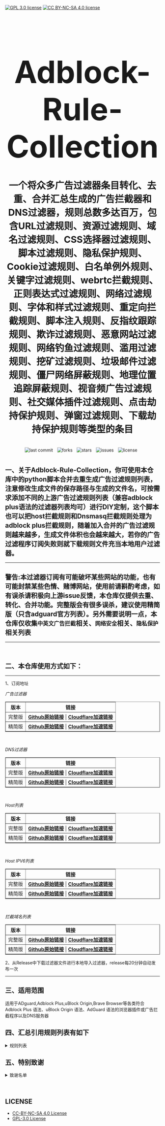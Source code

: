 [![GPL 3.0 license](https://img.shields.io/badge/License-GPL%20v3-blue.svg)](https://github.com/REIJI007/Adblock-Rule-Collection/blob/main/LICENSE-GPL%203.0)
[![CC BY-NC-SA 4.0 license](https://img.shields.io/badge/License-CC%20BY--NC--SA%204.0-lightgrey.svg)](https://github.com/REIJI007/Adblock-Rule-Collection/blob/main/LICENSE-CC-BY-NC-SA%204.0)
<!-- 居中的大标题 -->
<h1 align="center" style="font-size: 100px; margin-bottom: 40px;">Adblock-Rule-Collection</h1>

<!-- 居中的副标题 -->
<h2 align="center" style="font-size: 30px; margin-bottom: 40px;">一个将众多广告过滤器条目转化、去重、合并汇总生成的广告拦截器和DNS过滤器，规则总数多达百万，包含URL过滤规则、资源过滤规则、域名过滤规则、CSS选择器过滤规则、脚本过滤规则、隐私保护规则、Cookie过滤规则、白名单例外规则、关键字过滤规则、webrtc拦截规则、正则表达式过滤规则、网络过滤规则、字体和样式过滤规则、重定向拦截规则、脚本注入规则、反指纹跟踪规则、欺诈过滤规则、恶意网站过滤规则、网络钓鱼过滤规则、滥用过滤规则、挖矿过滤规则、垃圾邮件过滤规则、僵尸网络屏蔽规则、地理位置追踪屏蔽规则、视音频广告过滤规则、社交媒体插件过滤规则、点击劫持保护规则、弹窗过滤规则、下载劫持保护规则等类型的条目</h2>

<!-- 徽章（根据需要调整） -->
<p align="center" style="margin-bottom: 40px;">
    <img src="https://img.shields.io/badge/last%20commit-today-brightgreen" alt="last commit" style="margin-right: 10px;">
    <img src="https://img.shields.io/github/forks/REIJI007/Adblock-Rule-Collection" alt="forks" style="margin-right: 10px;">
    <img src="https://img.shields.io/github/stars/REIJI007/Adblock-Rule-Collection" alt="stars" style="margin-right: 10px;">
    <img src="https://img.shields.io/github/issues/REIJI007/Adblock-Rule-Collection" alt="issues" style="margin-right: 10px;">
    <img src="https://img.shields.io/github/license/REIJI007/Adblock-Rule-Collection" alt="license" style="margin-right: 10px;">
</p>


## 一、关于Adblock-Rule-Collection，你可使用本仓库中的python脚本合并去重生成广告过滤规则列表，注意修改生成文件的保存路径与生成的文件名，可按需求添加不同的上游广告过滤规则列表（兼容adblock plus语法的过滤器列表均可）进行DIY定制，这个脚本也可以把host拦截规则和Dnsmasq拦截规则处理为adblock plus拦截规则，随着加入合并的广告过滤规则越来越多，生成文件体积也会越来越大，若你的广告过滤程序订阅失败则就下载规则文件充当本地用户过滤器。

<hr>

## 警告:本过滤器订阅有可能破坏某些网站的功能，也有可能封禁某些色情、赌博网站，使用前请斟酌考虑，如有误杀请积极向上游issue反馈，本仓库仅提供去重、转化、合并功能。完整版会有很多误杀，建议使用精简版（只含adguard官方列表）。另外需要说明一点，本仓库仅收集```中英文广告拦截```相关、```网络安全```相关、```隐私保护```相关列表

<hr>
<br>

## 二、本仓库使用方式如下：

<hr> 
1、订阅地址

*广告过滤器*
<table border="1" style="border-collapse: collapse; width: 100%;">
  <tr>
    <th>版本</th>
    <th>链接</th>
  </tr>
  <tr>
    <td>完整版</td>
    <td>
      <strong><a href="https://raw.githubusercontent.com/REIJI007/Adblock-Rule-Collection/main/ADBLOCK_RULE_COLLECTION.txt">Github原始链接</a></strong> | 
      <strong><a href="https://www.adblock.reiji007.org/">Cloudflare加速链接</a></strong>
    </td>
  </tr>
  <tr>
    <td>精简版</td>
    <td>
      <strong><a href="https://raw.githubusercontent.com/REIJI007/Adblock-Rule-Collection/main/ADBLOCK_RULE_COLLECTION_Lite.txt">Github原始链接</a></strong> | 
      <strong><a href="https://www.adblock-lite.reiji007.org/">Cloudflare加速链接</a></strong>
    </td>
  </tr>
</table>

<br>

*DNS过滤器*
<table border="1" style="border-collapse: collapse; width: 100%;">
  <tr>
    <th>版本</th>
    <th>链接</th>
  </tr>
  <tr>
    <td>完整版</td>
    <td>
      <strong><a href="https://raw.githubusercontent.com/REIJI007/Adblock-Rule-Collection/main/ADBLOCK_RULE_COLLECTION_DNS.txt">Github原始链接</a></strong> | 
      <strong><a href="https://www.adblock-dns.reiji007.org/">Cloudflare加速链接</a></strong>
    </td>
  </tr>
  <tr>
    <td>精简版</td>
    <td>
      <strong><a href="https://raw.githubusercontent.com/REIJI007/Adblock-Rule-Collection/main/ADBLOCK_RULE_COLLECTION_DNS_Lite.txt">Github原始链接</a></strong> | 
      <strong><a href="https://www.adblock-dns-lite.reiji007.org/">Cloudflare加速链接</a></strong>
    </td>
  </tr>
</table>

<br>

*Host列表*
<table border="1" style="border-collapse: collapse; width: 100%;">
  <tr>
    <th>版本</th>
    <th>链接</th>
  </tr>
  <tr>
    <td>完整版</td>
    <td>
      <strong><a href="https://raw.githubusercontent.com/REIJI007/Adblock-Rule-Collection/main/ADBLOCK_RULE_COLLECTION_HOST.txt">Github原始链接</a></strong> | 
      <strong><a href="https://www.adblock-host.reiji007.org/">Cloudflare加速链接</a></strong>
    </td>
  </tr>
  <tr>
    <td>精简版</td>
    <td>
      <strong><a href="https://raw.githubusercontent.com/REIJI007/Adblock-Rule-Collection/main/ADBLOCK_RULE_COLLECTION_HOST_Lite.txt">Github原始链接</a></strong> | 
      <strong><a href="https://www.adblock-host-lite.reiji007.org/">Cloudflare加速链接</a></strong>
    </td>
  </tr>
</table>

<br>

*Host IPV6列表*
<table border="1" style="border-collapse: collapse; width: 100%;">
  <tr>
    <th>版本</th>
    <th>链接</th>
  </tr>
  <tr>
    <td>完整版</td>
    <td>
      <strong><a href="https://raw.githubusercontent.com/REIJI007/Adblock-Rule-Collection/main/ADBLOCK_RULE_COLLECTION_HOST_IPV6.txt">Github原始链接</a></strong> | 
      <strong><a href="https://www.adblock-host-ipv6.reiji007.org/">Cloudflare加速链接</a></strong>
    </td>
  </tr>
  <tr>
    <td>精简版</td>
    <td>
      <strong><a href="https://raw.githubusercontent.com/REIJI007/Adblock-Rule-Collection/main/ADBLOCK_RULE_COLLECTION_HOST_IPV6_Lite.txt">Github原始链接</a></strong> | 
      <strong><a href="https://www.adblock-host-ipv6-lite.reiji007.org/">Cloudflare加速链接</a></strong>
    </td>
  </tr>
</table>

<br>

*拦截域名列表*
<table border="1" style="border-collapse: collapse; width: 100%;">
  <tr>
    <th>版本</th>
    <th>链接</th>
  </tr>
  <tr>
    <td>完整版</td>
    <td>
      <strong><a href="https://raw.githubusercontent.com/REIJI007/Adblock-Rule-Collection/main/ADBLOCK_RULE_COLLECTION_DOMAIN.txt">Github原始链接</a></strong> | 
      <strong><a href="www.adblock-domain.reiji007.org">Cloudflare加速链接</a></strong>
    </td>
  </tr>
  <tr>
    <td>精简版</td>
    <td>
      <strong><a href="https://raw.githubusercontent.com/REIJI007/Adblock-Rule-Collection/main/ADBLOCK_RULE_COLLECTION_DOMAIN_Lite.txt">Github原始链接</a></strong> | 
      <strong><a href="www.adblock-domain-lite.reiji007.org">Cloudflare加速链接</a></strong>
    </td>
  </tr>
</table>


2、从Release中下载过滤器文件进行本地导入过滤器，release每20分钟自动发布一次
<hr>


## 三、适用范围
适用于ADguard,Adblock Plus,uBlock Origin,Brave Browser等各类符合Adblock Plus 语法、uBlock Origin 语法、AdGuard 语法的浏览器插件或广告拦截程序以及DNS服务器
<br>


## 四、汇总引用规则列表有如下
<details>
  <summary>规则列表</summary>

1. [Adaway](https://adaway.org/hosts.txt)
2. [Anti-Adblock Killer](https://raw.githubusercontent.com/reek/anti-adblock-killer/master/anti-adblock-killer-filters.txt)
3. [ADblocker Ultimate Ad Filter](https://filters.adavoid.org/ultimate-ad-filter.txt)  
4. [ADblocker Ultimate Privacy Filter](https://filters.adavoid.org/ultimate-privacy-filter.txt)  
5. [ADblocker Ultimate Security Filter](https://filters.adavoid.org/ultimate-security-filter.txt)
6. [ADguard Base filter](https://raw.githubusercontent.com/AdguardTeam/FiltersRegistry/master/filters/filter_2_Base/filter.txt)
7. [ADguard Spyware filter](https://raw.githubusercontent.com/AdguardTeam/FiltersRegistry/master/filters/filter_3_Spyware/filter.txt)
8. [ADguard Social filter](https://raw.githubusercontent.com/AdguardTeam/FiltersRegistry/master/filters/filter_4_Social/filter.txt)
9. [ADguard Mobile filter](https://raw.githubusercontent.com/AdguardTeam/FiltersRegistry/master/filters/filter_11_Mobile/filter.txt)
10. [ADguard Annoyances filter](https://raw.githubusercontent.com/AdguardTeam/FiltersRegistry/master/filters/filter_14_Annoyances/filter.txt)
11. [ADguard Dns Filter](https://raw.githubusercontent.com/AdguardTeam/FiltersRegistry/master/filters/filter_15_DnsFilter/filter.txt)
12. [ADguard TrackParam filter](https://raw.githubusercontent.com/AdguardTeam/FiltersRegistry/master/filters/filter_17_TrackParam/filter.txt)
13. [ADguard Annoyances_Cookies filter](https://raw.githubusercontent.com/AdguardTeam/FiltersRegistry/master/filters/filter_18_Annoyances_Cookies/filter.txt)
14. [ADguard Annoyances_Popups filter](https://raw.githubusercontent.com/AdguardTeam/FiltersRegistry/master/filters/filter_19_Annoyances_Popups/filter.txt)
15. [ADguard Annoyances_MobileApp filter](https://raw.githubusercontent.com/AdguardTeam/FiltersRegistry/master/filters/filter_20_Annoyances_MobileApp/filter.txt)
16. [ADguard Annoyances_Other filter](https://raw.githubusercontent.com/AdguardTeam/FiltersRegistry/master/filters/filter_21_Annoyances_Other/filter.txt)
17. [ADguard Annoyances_Widgets filter](https://raw.githubusercontent.com/AdguardTeam/FiltersRegistry/master/filters/filter_22_Annoyances_Widgets/filter.txt)
18. [ADguard Chinese filter](https://raw.githubusercontent.com/AdguardTeam/FiltersRegistry/master/filters/filter_224_Chinese/filter.txt)
19. [ADguard ThirdParty EasyList](https://raw.githubusercontent.com/AdguardTeam/FiltersRegistry/master/filters/ThirdParty/filter_101_EasyList/filter.txt)
20. [ADguard ThirdParty EasyListChina](https://raw.githubusercontent.com/AdguardTeam/FiltersRegistry/master/filters/ThirdParty/filter_104_EasyListChina/filter.txt)
21. [ADguard ThirdParty EasyPrivacy](https://raw.githubusercontent.com/AdguardTeam/FiltersRegistry/master/filters/ThirdParty/filter_118_EasyPrivacy/filter.txt)
22. [ADguard ThirdParty Fanboy's Annoyance List](https://raw.githubusercontent.com/AdguardTeam/FiltersRegistry/master/filters/ThirdParty/filter_122_FanboysAnnoyances/filter.txt)
23. [ADguard ThirdParty FanboysSocialBlockingList](https://raw.githubusercontent.com/AdguardTeam/FiltersRegistry/master/filters/ThirdParty/filter_123_FanboysSocialBlockingList/filter.txt)
24. [ADguard ThirdParty WebAnnoyancesUltralist](https://raw.githubusercontent.com/AdguardTeam/FiltersRegistry/master/filters/ThirdParty/filter_201_WebAnnoyancesUltralist/filter.txt)
25. [ADguard ThirdParty PeterLowesList](https://raw.githubusercontent.com/AdguardTeam/FiltersRegistry/master/filters/ThirdParty/filter_204_PeterLowesList/filter.txt)
26. [ADguard ThirdParty AdblockWarningRemovalList](https://raw.githubusercontent.com/AdguardTeam/FiltersRegistry/master/filters/ThirdParty/filter_207_AdblockWarningRemovalList/filter.txt)
27. [ADguard ThirdParty Online_Malicious_URL_Blocklist](https://raw.githubusercontent.com/AdguardTeam/FiltersRegistry/master/filters/ThirdParty/filter_208_Online_Malicious_URL_Blocklist/filter.txt)
28. [ADguard ThirdParty ADgkMobileChinalist](https://raw.githubusercontent.com/AdguardTeam/FiltersRegistry/master/filters/ThirdParty/filter_209_ADgkMobileChinalist/filter.txt)
29. [ADguard ThirdParty Spam404](https://raw.githubusercontent.com/AdguardTeam/FiltersRegistry/master/filters/ThirdParty/filter_210_Spam404/filter.txt)
30. [ADguard ThirdParty Anti-Adblock Killer](https://raw.githubusercontent.com/AdguardTeam/FiltersRegistry/master/filters/ThirdParty/filter_211_AntiAdblockKillerReek/filter.txt)
31. [ADguard ThirdParty ChinaListAndEasyList](https://raw.githubusercontent.com/AdguardTeam/FiltersRegistry/master/filters/ThirdParty/filter_219_ChinaListAndEasyList/filter.txt)
32. [ADguard ThirdParty CJXsAnnoyanceList](https://raw.githubusercontent.com/AdguardTeam/FiltersRegistry/master/filters/ThirdParty/filter_220_CJXsAnnoyanceList/filter.txt)
33. [ADguard ThirdParty xinggsf](https://raw.githubusercontent.com/AdguardTeam/FiltersRegistry/master/filters/ThirdParty/filter_228_xinggsf/filter.txt)
34. [ADguard ThirdParty IdontCareAboutCookies](https://raw.githubusercontent.com/AdguardTeam/FiltersRegistry/master/filters/ThirdParty/filter_229_IdontCareAboutCookies/filter.txt)
35. [ADguard ThirdParty FanboyAntifonts](https://raw.githubusercontent.com/AdguardTeam/FiltersRegistry/master/filters/ThirdParty/filter_239_FanboyAntifonts/filter.txt)
36. [ADguard ThirdParty BarbBlock](https://raw.githubusercontent.com/AdguardTeam/FiltersRegistry/master/filters/ThirdParty/filter_240_BarbBlock/filter.txt)
37. [ADguard ThirdParty FanboyCookiemonster](https://raw.githubusercontent.com/AdguardTeam/FiltersRegistry/master/filters/ThirdParty/filter_241_FanboyCookiemonster/filter.txt)
38. [ADguard ThirdParty NoCoin](https://raw.githubusercontent.com/AdguardTeam/FiltersRegistry/master/filters/ThirdParty/filter_242_NoCoin/filter.txt)
39. [ADguard ThirdParty DandelionSproutAnnoyances](https://raw.githubusercontent.com/AdguardTeam/FiltersRegistry/master/filters/ThirdParty/filter_250_DandelionSproutAnnoyances/filter.txt)
40. [ADguard ThirdParty Legitimate_URL_Shortener](https://raw.githubusercontent.com/AdguardTeam/FiltersRegistry/master/filters/ThirdParty/filter_251_LegitimateURLShortener/filter.txt)
41. [ADguard ThirdParty Phishing_URL_Blocklist](https://raw.githubusercontent.com/AdguardTeam/FiltersRegistry/master/filters/ThirdParty/filter_255_Phishing_URL_Blocklist/filter.txt)
42. [ADguard ThirdParty Scam_Blocklist](https://raw.githubusercontent.com/AdguardTeam/FiltersRegistry/master/filters/ThirdParty/filter_256_Scam_Blocklist/filter.txt)
43. [ADguard ThirdParty uBlock_Origin_Badware_risks](https://raw.githubusercontent.com/AdguardTeam/FiltersRegistry/master/filters/ThirdParty/filter_257_uBlock_Origin_Badware_risks/filter.txt)
44. [ADguard Base filter-first-party servers](https://raw.githubusercontent.com/AdguardTeam/ADguardFilters/master/BaseFilter/sections/adservers_firstparty.txt)
45. [ADguard Base filter-foreign servers](https://raw.githubusercontent.com/AdguardTeam/ADguardFilters/master/BaseFilter/sections/foreign.txt)
46. [ADguard Base filter-cryptominers](https://raw.githubusercontent.com/AdguardTeam/ADguardFilters/master/BaseFilter/sections/cryptominers.txt)
47. [ADguard Base filter-adservers](https://raw.githubusercontent.com/AdguardTeam/ADguardFilters/master/BaseFilter/sections/adservers.txt)
48. [ADguard Base filter-adservers_firstparty](https://raw.githubusercontent.com/AdguardTeam/ADguardFilters/master/BaseFilter/sections/adservers_firstparty.txt)
49. [ADguard Base filter-allowlist](https://raw.githubusercontent.com/AdguardTeam/ADguardFilters/master/BaseFilter/sections/allowlist.txt)
50. [ADguard Base filter-allowlist_stealth](https://raw.githubusercontent.com/AdguardTeam/ADguardFilters/master/BaseFilter/sections/allowlist_stealth.txt)
51. [ADguard Base filter-antiadblock](https://raw.githubusercontent.com/AdguardTeam/ADguardFilters/master/BaseFilter/sections/antiadblock.txt)
52. [ADguard Base filter-replace](https://raw.githubusercontent.com/AdguardTeam/ADguardFilters/master/BaseFilter/sections/replace.txt)
53. [ADguard Base filter-content_blocker](https://raw.githubusercontent.com/AdguardTeam/ADguardFilters/master/BaseFilter/sections/content_blocker.txt)
54. [ADguard Exclusion rules](https://raw.githubusercontent.com/AdguardTeam/ADguardSDNSFilter/master/Filters/exclusions.txt)  
55. [ADguard Exception rules](https://raw.githubusercontent.com/AdguardTeam/ADguardSDNSFilter/master/Filters/exceptions.txt)  
56. [ADguard SDNSFilter rules](https://raw.githubusercontent.com/AdguardTeam/ADguardSDNSFilter/master/Filters/rules.txt)  
57. [ADguard Tracking Protection filter — first-party trackers](https://raw.githubusercontent.com/AdguardTeam/ADguardFilters/master/SpywareFilter/sections/tracking_servers_firstparty.txt)  
58. [ADguard Tracking Protection filter — third-party trackers](https://raw.githubusercontent.com/AdguardTeam/ADguardFilters/master/SpywareFilter/sections/tracking_servers.txt)  
59. [ADguard Tracking Protection filter — mobile trackers](https://raw.githubusercontent.com/AdguardTeam/ADguardFilters/master/SpywareFilter/sections/mobile.txt)  
60. [ADguard Social filter-allowlist](https://raw.githubusercontent.com/AdguardTeam/ADguardFilters/master/SocialFilter/sections/allowlist.txt)  
61. [ADguard Social filter-general_elemhide](https://raw.githubusercontent.com/AdguardTeam/ADguardFilters/master/SocialFilter/sections/general_elemhide.txt)  
62. [ADguard Social filter-general_extensions](https://raw.githubusercontent.com/AdguardTeam/ADguardFilters/master/SocialFilter/sections/general_extensions.txt)  
63. [ADguard Social filter-general_url](https://raw.githubusercontent.com/AdguardTeam/ADguardFilters/master/SocialFilter/sections/general_url.txt)  
64. [ADguard Social filter-popups](https://raw.githubusercontent.com/AdguardTeam/ADguardFilters/master/SocialFilter/sections/popups.txt)  
65. [ADguard Social filter-social_trackers](https://raw.githubusercontent.com/AdguardTeam/ADguardFilters/master/SocialFilter/sections/social_trackers.txt)  
66. [ADguard Annoyances filter-cookies_allowlist](https://raw.githubusercontent.com/AdguardTeam/ADguardFilters/master/AnnoyancesFilter/Cookies/sections/cookies_allowlist.txt)  
67. [ADguard Annoyances filter-cookies_general](https://raw.githubusercontent.com/AdguardTeam/ADguardFilters/master/AnnoyancesFilter/Cookies/sections/cookies_general.txt)  
68. [ADguard Annoyances filter-mobile-app_allowlist](https://raw.githubusercontent.com/AdguardTeam/ADguardFilters/master/AnnoyancesFilter/MobileApp/sections/mobile-app_allowlist.txt)  
69. [ADguard Annoyances filter-mobile-app_general](https://raw.githubusercontent.com/AdguardTeam/ADguardFilters/master/AnnoyancesFilter/MobileApp/sections/mobile-app_general.txt)  
70. [ADguard Annoyances filter-popups-antiadblock](https://raw.githubusercontent.com/AdguardTeam/ADguardFilters/master/AnnoyancesFilter/Popups/sections/antiadblock.txt)  
71. [ADguard Annoyances filter-popups-allowlist](https://raw.githubusercontent.com/AdguardTeam/ADguardFilters/master/AnnoyancesFilter/Popups/sections/popups_allowlist.txt)  
72. [ADguard Annoyances filter-popups-general](https://raw.githubusercontent.com/AdguardTeam/ADguardFilters/master/AnnoyancesFilter/Popups/sections/popups_general.txt)  
73. [ADguard Annoyances filter-popups-push-notifications_allowlist](https://raw.githubusercontent.com/AdguardTeam/ADguardFilters/master/AnnoyancesFilter/Popups/sections/push-notifications_allowlist.txt)  
74. [ADguard Annoyances filter-popups-push-notifications_general](https://raw.githubusercontent.com/AdguardTeam/ADguardFilters/master/AnnoyancesFilter/Popups/sections/push-notifications_general.txt)  
75. [ADguard Annoyances filter-popups-subscriptions_allowlist](https://raw.githubusercontent.com/AdguardTeam/ADguardFilters/master/AnnoyancesFilter/Popups/sections/subscriptions_allowlist.txt)  
76. [ADguard Annoyances filter-popups-subscriptions_general](https://raw.githubusercontent.com/AdguardTeam/ADguardFilters/master/AnnoyancesFilter/Popups/sections/subscriptions_general.txt)  
77. [ADguard Annoyances filter-Widgets](https://raw.githubusercontent.com/AdguardTeam/ADguardFilters/master/AnnoyancesFilter/Widgets/sections/widgets.txt)  
78. [ADguard CNAME original trackers list](https://raw.githubusercontent.com/AdguardTeam/cname-trackers/master/data/combined_original_trackers.txt)  
79. [ADguard CNAME disguised ads list](https://raw.githubusercontent.com/AdguardTeam/cname-trackers/master/data/combined_disguised_ads.txt)  
80. [ADguard CNAME disguised clickthroughs list](https://raw.githubusercontent.com/AdguardTeam/cname-trackers/master/data/combined_disguised_clickthroughs.txt)  
81. [ADguard CNAME disguised microsites list](https://raw.githubusercontent.com/AdguardTeam/cname-trackers/master/data/combined_disguised_microsites.txt)  
82. [ADguard CNAME disguised trackers list](https://raw.githubusercontent.com/AdguardTeam/cname-trackers/master/data/combined_disguised_trackers.txt)  
83. [ADguard CNAME disguised mail_trackers list](https://raw.githubusercontent.com/AdguardTeam/cname-trackers/master/data/combined_disguised_mail_trackers.txt)  
84. [ADguard Chinese filter-adservers](https://raw.githubusercontent.com/AdguardTeam/ADguardFilters/master/ChineseFilter/sections/adservers.txt)  
85. [ADguard Chinese filter-adservers_firstparty](https://raw.githubusercontent.com/AdguardTeam/ADguardFilters/master/ChineseFilter/sections/adservers_firstparty.txt)  
86. [ADguard ChineseFilter-allowlist](https://raw.githubusercontent.com/AdguardTeam/ADguardFilters/master/ChineseFilter/sections/allowlist.txt)  
87. [ADguard ChineseFilter-antiadblock](https://raw.githubusercontent.com/AdguardTeam/ADguardFilters/master/ChineseFilter/sections/antiadblock.txt)  
88. [ADguard ChineseFilter-general_elemhide](https://raw.githubusercontent.com/AdguardTeam/ADguardFilters/master/ChineseFilter/sections/general_elemhide.txt)  
89. [ADguard ChineseFilter-general_extensions](https://raw.githubusercontent.com/AdguardTeam/ADguardFilters/master/ChineseFilter/sections/general_extensions.txt)  
90. [ADguard ChineseFilter-general_url](https://raw.githubusercontent.com/AdguardTeam/ADguardFilters/master/ChineseFilter/sections/general_url.txt)  
91. [ADguard ChineseFilter-replace](https://raw.githubusercontent.com/AdguardTeam/ADguardFilters/master/ChineseFilter/sections/replace.txt)  
92. [ADguard Mobile filter-adservers](https://raw.githubusercontent.com/AdguardTeam/ADguardFilters/master/MobileFilter/sections/adservers.txt)  
93. [ADguard MobileFilter-allowlist_app](https://raw.githubusercontent.com/AdguardTeam/ADguardFilters/master/MobileFilter/sections/allowlist_app.txt)  
94. [ADguard MobileFilter-allowlist_web](https://raw.githubusercontent.com/AdguardTeam/ADguardFilters/master/MobileFilter/sections/allowlist_web.txt)  
95. [ADguard MobileFilter-antiadblock](https://raw.githubusercontent.com/AdguardTeam/ADguardFilters/master/MobileFilter/sections/antiadblock.txt)  
96. [ADguard MobileFilter-general_elemhide](https://raw.githubusercontent.com/AdguardTeam/ADguardFilters/master/MobileFilter/sections/general_elemhide.txt)  
97. [ADguard MobileFilter-general_extensions](https://raw.githubusercontent.com/AdguardTeam/ADguardFilters/master/MobileFilter/sections/general_extensions.txt)  
98. [ADguard MobileFilter-general_url](https://raw.githubusercontent.com/AdguardTeam/ADguardFilters/master/MobileFilter/sections/general_url.txt)  
99. [ADguard MobileFilter-replace](https://raw.githubusercontent.com/AdguardTeam/ADguardFilters/master/MobileFilter/sections/replace.txt)  
100. [ADguard SpywareFilter-allowlist](https://raw.githubusercontent.com/AdguardTeam/ADguardFilters/master/SpywareFilter/sections/allowlist.txt)  
101. [ADguard SpywareFilter-cookies_allowlist](https://raw.githubusercontent.com/AdguardTeam/ADguardFilters/master/SpywareFilter/sections/cookies_allowlist.txt)  
102. [ADguard SpywareFilter-cookies_general](https://raw.githubusercontent.com/AdguardTeam/ADguardFilters/master/SpywareFilter/sections/cookies_general.txt)  
103. [ADguard SpywareFilter-cookies_specific](https://raw.githubusercontent.com/AdguardTeam/ADguardFilters/master/SpywareFilter/sections/cookies_specific.txt)  
104. [ADguard SpywareFilter-general_elemhide](https://raw.githubusercontent.com/AdguardTeam/ADguardFilters/master/SpywareFilter/sections/general_elemhide.txt)  
105. [ADguard SpywareFilter-general_extensions](https://raw.githubusercontent.com/AdguardTeam/ADguardFilters/master/SpywareFilter/sections/general_extensions.txt)  
106. [ADguard SpywareFilter-general_url](https://raw.githubusercontent.com/AdguardTeam/ADguardFilters/master/SpywareFilter/sections/general_url.txt)  
107. [ADguard SpywareFilter-mobile](https://raw.githubusercontent.com/AdguardTeam/ADguardFilters/master/SpywareFilter/sections/mobile.txt)  
108. [ADguard SpywareFilter-mobile_allowlist](https://raw.githubusercontent.com/AdguardTeam/ADguardFilters/master/SpywareFilter/sections/mobile_allowlist.txt)  
109. [ADguard SpywareFilter-tracking_servers](https://raw.githubusercontent.com/AdguardTeam/ADguardFilters/master/SpywareFilter/sections/tracking_servers.txt)  
110. [ADguard SpywareFilter-tracking_servers_firstparty](https://raw.githubusercontent.com/AdguardTeam/ADguardFilters/master/SpywareFilter/sections/tracking_servers_firstparty.txt)  
111. [ADguard TrackParamFilter-allowlist](https://raw.githubusercontent.com/AdguardTeam/ADguardFilters/master/TrackParamFilter/sections/allowlist.txt)  
112. [ADguard TrackParamFilter-general_url](https://raw.githubusercontent.com/AdguardTeam/ADguardFilters/master/TrackParamFilter/sections/general_url.txt)      
113. [ADguard Base filter (ublock)](https://filters.adtidy.org/extension/ublock/filters/2.txt)  
114. [ADguard Tracking Protection filter (ublock)](https://filters.adtidy.org/extension/ublock/filters/3.txt)  
115. [ADguard Social Media filter (ublock)](https://filters.adtidy.org/extension/ublock/filters/4.txt)  
116. [ADguard Mobile Ads filter (ublock)](https://filters.adtidy.org/extension/ublock/filters/11.txt)  
117. [ADguard Annoyances filter (ublock)](https://filters.adtidy.org/extension/ublock/filters/14.txt)  
118. [ADguard DNS filter (ublock)](https://filters.adtidy.org/extension/ublock/filters/15.txt)  
119. [ADguard URL Tracking filter (ublock)](https://filters.adtidy.org/extension/ublock/filters/17.txt)  
120. [ADguard Cookie Notices filter (ublock)](https://filters.adtidy.org/extension/ublock/filters/18.txt)  
121. [ADguard Popups filter (ublock)](https://filters.adtidy.org/extension/ublock/filters/19.txt)  
122. [ADguard Mobile App Banners filter (ublock)](https://filters.adtidy.org/extension/ublock/filters/20.txt)  
123. [ADguard Other Annoyances filter (ublock)](https://filters.adtidy.org/extension/ublock/filters/21.txt)  
124. [ADguard Widgets filter (ublock)](https://filters.adtidy.org/extension/ublock/filters/22.txt)  
125. [Easylist (ublock)](https://filters.adtidy.org/extension/ublock/filters/101.txt)  
126. [Easylist China (ublock)](https://filters.adtidy.org/extension/ublock/filters/104.txt)  
127. [EasyPrivacy (ublock)](https://filters.adtidy.org/extension/ublock/filters/118.txt)  
128. [Fanboy's Annoyances (ublock)](https://filters.adtidy.org/extension/ublock/filters/122.txt)  
129. [Fanboy's Social Blocking List (ublock)](https://filters.adtidy.org/extension/ublock/filters/123.txt)  
130. [Web Annoyances Ultralist (ublock)](https://filters.adtidy.org/extension/ublock/filters/201.txt)  
131. [Peter Lowe's Blocklist (ublock)](https://filters.adtidy.org/extension/ublock/filters/204.txt)  
132. [Adblock Warning Removal List (ublock)](https://filters.adtidy.org/extension/ublock/filters/207.txt)  
133. [Online Malicious URL Blocklist (ublock)](https://filters.adtidy.org/extension/ublock/filters/208.txt)  
134. [ADgk Mobile China list (ublock)](https://filters.adtidy.org/extension/ublock/filters/209.txt)  
135. [CJX's Annoyances List (ublock)](https://filters.adtidy.org/extension/ublock/filters/220.txt)  
136. [ADguard Chinese filter (ublock)](https://filters.adtidy.org/extension/ublock/filters/224.txt)  
137. [xinggsf (ublock)](https://filters.adtidy.org/extension/ublock/filters/228.txt)  
138. [Fanboy's Anti-thirdparty Fonts (ublock)](https://filters.adtidy.org/extension/ublock/filters/239.txt)  
139. [BarbBlock (ublock)](https://filters.adtidy.org/extension/ublock/filters/240.txt)  
140. [EasyList Cookie List (ublock)](https://filters.adtidy.org/extension/ublock/filters/241.txt)  
141. [NoCoin Filter List (ublock)](https://filters.adtidy.org/extension/ublock/filters/242.txt)
142. [Dandelion Sprout's Annoyances List (ublock)](https://filters.adtidy.org/extension/ublock/filters/250.txt)  
143. [Legitimate URL Shortener (ublock)](https://filters.adtidy.org/extension/ublock/filters/251.txt)  
144. [Phishing URL Blocklist (ublock)](https://filters.adtidy.org/extension/ublock/filters/255.txt)  
145. [Scam Blocklist (ublock)](https://filters.adtidy.org/extension/ublock/filters/256.txt)  
146. [uBlock Origin – Badware risks (ublock)](https://filters.adtidy.org/extension/ublock/filters/257.txt)  
147. [ADguard Base filter (chromium)](https://filters.adtidy.org/extension/chromium/filters/2.txt)  
148. [ADguard Tracking Protection filter (chromium)](https://filters.adtidy.org/extension/chromium/filters/3.txt)  
149. [ADguard Social Media filter (chromium)](https://filters.adtidy.org/extension/chromium/filters/4.txt)  
150. [ADguard Mobile Ads filter (chromium)](https://filters.adtidy.org/extension/chromium/filters/11.txt)  
151. [ADguard Annoyances filter (chromium)](https://filters.adtidy.org/extension/chromium/filters/14.txt)  
152. [ADguard DNS filter (chromium)](https://filters.adtidy.org/extension/chromium/filters/15.txt)  
153. [ADguard URL Tracking filter (chromium)](https://filters.adtidy.org/extension/chromium/filters/17.txt)  
154. [ADguard Cookie Notices filter (chromium)](https://filters.adtidy.org/extension/chromium/filters/18.txt)  
155. [ADguard Popups filter (chromium)](https://filters.adtidy.org/extension/chromium/filters/19.txt)  
156. [ADguard Mobile App Banners filter (chromium)](https://filters.adtidy.org/extension/chromium/filters/20.txt)  
157. [ADguard Other Annoyances filter (chromium)](https://filters.adtidy.org/extension/chromium/filters/21.txt)  
158. [ADguard Widgets filter (chromium)](https://filters.adtidy.org/extension/chromium/filters/22.txt)  
159. [Easylist (chromium)](https://filters.adtidy.org/extension/chromium/filters/101.txt)  
160. [Easylist China (chromium)](https://filters.adtidy.org/extension/chromium/filters/104.txt)  
161. [EasyPrivacy (chromium)](https://filters.adtidy.org/extension/chromium/filters/118.txt)  
162. [Fanboy's Annoyances (chromium)](https://filters.adtidy.org/extension/chromium/filters/122.txt)  
163. [Fanboy's Social Blocking List (chromium)](https://filters.adtidy.org/extension/chromium/filters/123.txt)  
164. [Web Annoyances Ultralist (chromium)](https://filters.adtidy.org/extension/chromium/filters/201.txt)  
165. [Peter Lowe's Blocklist (chromium)](https://filters.adtidy.org/extension/chromium/filters/204.txt)  
166. [Adblock Warning Removal List (chromium)](https://filters.adtidy.org/extension/chromium/filters/207.txt)  
167. [Online Malicious URL Blocklist (chromium)](https://filters.adtidy.org/extension/chromium/filters/208.txt)  
168. [ADgk Mobile China list (chromium)](https://filters.adtidy.org/extension/chromium/filters/209.txt)  
169. [CJX's Annoyances List (chromium)](https://filters.adtidy.org/extension/chromium/filters/220.txt)  
170. [ADguard Chinese filter (chromium)](https://filters.adtidy.org/extension/chromium/filters/224.txt)  
171. [xinggsf (chromium)](https://filters.adtidy.org/extension/chromium/filters/228.txt)  
172. [Fanboy's Anti-thirdparty Fonts (chromium)](https://filters.adtidy.org/extension/chromium/filters/239.txt)  
173. [BarbBlock (chromium)](https://filters.adtidy.org/extension/chromium/filters/240.txt)  
174. [EasyList Cookie List (chromium)](https://filters.adtidy.org/extension/chromium/filters/241.txt)  
175. [NoCoin Filter List (chromium)](https://filters.adtidy.org/extension/chromium/filters/242.txt)  
176. [Dandelion Sprout's Annoyances List (chromium)](https://filters.adtidy.org/extension/chromium/filters/250.txt)  
177. [Legitimate URL Shortener (chromium)](https://filters.adtidy.org/extension/chromium/filters/251.txt)  
178. [Phishing URL Blocklist (chromium)](https://filters.adtidy.org/extension/chromium/filters/255.txt)  
179. [Scam Blocklist (chromium)](https://filters.adtidy.org/extension/chromium/filters/256.txt)  
180. [uBlock Origin – Badware risks (chromium)](https://filters.adtidy.org/extension/chromium/filters/257.txt)  
181. [ADguard Base filter (firefox)](https://filters.adtidy.org/extension/firefox/filters/2.txt)  
182. [ADguard Tracking Protection filter (firefox)](https://filters.adtidy.org/extension/firefox/filters/3.txt)  
183. [ADguard Social Media filter (firefox)](https://filters.adtidy.org/extension/firefox/filters/4.txt)  
184. [ADguard Mobile Ads filter (firefox)](https://filters.adtidy.org/extension/firefox/filters/11.txt)  
185. [ADguard Annoyances filter (firefox)](https://filters.adtidy.org/extension/firefox/filters/14.txt)  
186. [ADguard DNS filter (firefox)](https://filters.adtidy.org/extension/firefox/filters/15.txt)  
187. [ADguard URL Tracking filter (firefox)](https://filters.adtidy.org/extension/firefox/filters/17.txt)  
188. [ADguard Cookie Notices filter (firefox)](https://filters.adtidy.org/extension/firefox/filters/18.txt)  
189. [ADguard Popups filter (firefox)](https://filters.adtidy.org/extension/firefox/filters/19.txt)  
190. [ADguard Mobile App Banners filter (firefox)](https://filters.adtidy.org/extension/firefox/filters/20.txt)  
191. [ADguard Other Annoyances filter (firefox)](https://filters.adtidy.org/extension/firefox/filters/21.txt)
192. [ADguard Widgets filter (firefox)](https://filters.adtidy.org/extension/firefox/filters/22.txt)  
193. [Easylist (firefox)](https://filters.adtidy.org/extension/firefox/filters/101.txt)  
194. [Easylist China (firefox)](https://filters.adtidy.org/extension/firefox/filters/104.txt)  
195. [EasyPrivacy (firefox)](https://filters.adtidy.org/extension/firefox/filters/118.txt)  
196. [Fanboy's Annoyances (firefox)](https://filters.adtidy.org/extension/firefox/filters/122.txt)  
197. [Fanboy's Social Blocking List (firefox)](https://filters.adtidy.org/extension/firefox/filters/123.txt)  
198. [Web Annoyances Ultralist (firefox)](https://filters.adtidy.org/extension/firefox/filters/201.txt)  
199. [Peter Lowe's Blocklist (firefox)](https://filters.adtidy.org/extension/firefox/filters/204.txt)  
200. [Adblock Warning Removal List (firefox)](https://filters.adtidy.org/extension/firefox/filters/207.txt)  
201. [Online Malicious URL Blocklist (firefox)](https://filters.adtidy.org/extension/firefox/filters/208.txt)  
202. [ADgk Mobile China list (firefox)](https://filters.adtidy.org/extension/firefox/filters/209.txt)  
203. [CJX's Annoyances List (firefox)](https://filters.adtidy.org/extension/firefox/filters/220.txt)  
204. [ADguard Chinese filter (firefox)](https://filters.adtidy.org/extension/firefox/filters/224.txt)  
205. [xinggsf (firefox)](https://filters.adtidy.org/extension/firefox/filters/228.txt)  
206. [Fanboy's Anti-thirdparty Fonts (firefox)](https://filters.adtidy.org/extension/firefox/filters/239.txt)  
207. [BarbBlock (firefox)](https://filters.adtidy.org/extension/firefox/filters/240.txt)  
208. [EasyList Cookie List (firefox)](https://filters.adtidy.org/extension/firefox/filters/241.txt)  
209. [NoCoin Filter List (firefox)](https://filters.adtidy.org/extension/firefox/filters/242.txt)  
210. [Dandelion Sprout's Annoyances List (firefox)](https://filters.adtidy.org/extension/firefox/filters/250.txt)  
211. [Legitimate URL Shortener (firefox)](https://filters.adtidy.org/extension/firefox/filters/251.txt)  
212. [Phishing URL Blocklist (firefox)](https://filters.adtidy.org/extension/firefox/filters/255.txt)  
213. [Scam Blocklist (firefox)](https://filters.adtidy.org/extension/firefox/filters/256.txt)  
214. [uBlock Origin – Badware risks (firefox)](https://filters.adtidy.org/extension/firefox/filters/257.txt)  
215. [ADguard Base filter (windows)](https://filters.adtidy.org/windows/filters/2.txt)  
216. [ADguard Tracking Protection filter (windows)](https://filters.adtidy.org/windows/filters/3.txt)  
217. [ADguard Social Media filter (windows)](https://filters.adtidy.org/windows/filters/4.txt)  
218. [ADguard Mobile Ads filter (windows)](https://filters.adtidy.org/windows/filters/11.txt)  
219. [ADguard Annoyances filter (windows)](https://filters.adtidy.org/windows/filters/14.txt)  
220. [ADguard DNS filter (windows)](https://filters.adtidy.org/windows/filters/15.txt)  
221. [ADguard URL Tracking filter (windows)](https://filters.adtidy.org/windows/filters/17.txt)  
222. [ADguard Cookie Notices filter (windows)](https://filters.adtidy.org/windows/filters/18.txt)  
223. [ADguard Popups filter (windows)](https://filters.adtidy.org/windows/filters/19.txt)  
224. [ADguard Mobile App Banners filter (windows)](https://filters.adtidy.org/windows/filters/20.txt)  
225. [ADguard Other Annoyances filter (windows)](https://filters.adtidy.org/windows/filters/21.txt)  
226. [ADguard Widgets filter (windows)](https://filters.adtidy.org/windows/filters/22.txt)  
227. [Easylist (windows)](https://filters.adtidy.org/windows/filters/101.txt)  
228. [Easylist China (windows)](https://filters.adtidy.org/windows/filters/104.txt)  
229. [EasyPrivacy (windows)](https://filters.adtidy.org/windows/filters/118.txt)  
230. [Fanboy's Annoyances (windows)](https://filters.adtidy.org/windows/filters/122.txt)  
231. [Fanboy's Social Blocking List (windows)](https://filters.adtidy.org/windows/filters/123.txt)  
232. [Web Annoyances Ultralist (windows)](https://filters.adtidy.org/windows/filters/201.txt)  
233. [Peter Lowe's Blocklist (windows)](https://filters.adtidy.org/windows/filters/204.txt)  
234. [Adblock Warning Removal List (windows)](https://filters.adtidy.org/windows/filters/207.txt)  
235. [Online Malicious URL Blocklist (windows)](https://filters.adtidy.org/windows/filters/208.txt)  
236. [ADgk Mobile China list (windows)](https://filters.adtidy.org/windows/filters/209.txt)  
237. [CJX's Annoyances List (windows)](https://filters.adtidy.org/windows/filters/220.txt)  
238. [ADguard Chinese filter (windows)](https://filters.adtidy.org/windows/filters/224.txt)  
239. [xinggsf (windows)](https://filters.adtidy.org/windows/filters/228.txt)  
240. [Fanboy's Anti-thirdparty Fonts (windows)](https://filters.adtidy.org/windows/filters/239.txt)  
241. [BarbBlock (windows)](https://filters.adtidy.org/windows/filters/240.txt)
242. [EasyList Cookie List (windows)](https://filters.adtidy.org/windows/filters/241.txt)  
243. [NoCoin Filter List (windows)](https://filters.adtidy.org/windows/filters/242.txt)  
244. [Dandelion Sprout's Annoyances List (windows)](https://filters.adtidy.org/windows/filters/250.txt)  
245. [Legitimate URL Shortener (windows)](https://filters.adtidy.org/windows/filters/251.txt)  
246. [Phishing URL Blocklist (windows)](https://filters.adtidy.org/windows/filters/255.txt)  
247. [Scam Blocklist (windows)](https://filters.adtidy.org/windows/filters/256.txt)  
248. [uBlock Origin – Badware risks (windows)](https://filters.adtidy.org/windows/filters/257.txt)  
249. [ADguard Base filter (android)](https://filters.adtidy.org/android/filters/2_optimized.txt)  
250. [ADguard Tracking Protection filter (android)](https://filters.adtidy.org/android/filters/3_optimized.txt)  
251. [ADguard Social Media filter (android)](https://filters.adtidy.org/android/filters/4_optimized.txt)  
252. [ADguard Mobile Ads filter (android)](https://filters.adtidy.org/android/filters/11_optimized.txt)  
253. [ADguard Annoyances filter (android)](https://filters.adtidy.org/android/filters/14_optimized.txt)  
254. [ADguard DNS filter (android)](https://filters.adtidy.org/android/filters/15_optimized.txt)  
255. [ADguard URL Tracking filter (android)](https://filters.adtidy.org/android/filters/17_optimized.txt)  
256. [ADguard Cookie Notices filter (android)](https://filters.adtidy.org/android/filters/18_optimized.txt)  
257. [ADguard Popups filter (android)](https://filters.adtidy.org/android/filters/19_optimized.txt)  
258. [ADguard Mobile App Banners filter (android)](https://filters.adtidy.org/android/filters/20_optimized.txt)  
259. [ADguard Other Annoyances filter (android)](https://filters.adtidy.org/android/filters/21_optimized.txt)  
260. [ADguard Widgets filter (android)](https://filters.adtidy.org/android/filters/22_optimized.txt)  
261. [Easylist (android)](https://filters.adtidy.org/android/filters/101_optimized.txt)  
262. [Easylist China (android)](https://filters.adtidy.org/android/filters/104_optimized.txt)  
263. [EasyPrivacy (android)](https://filters.adtidy.org/android/filters/118_optimized.txt)  
264. [Fanboy's Annoyances (android)](https://filters.adtidy.org/android/filters/122_optimized.txt)  
265. [Fanboy's Social Blocking List (android)](https://filters.adtidy.org/android/filters/123_optimized.txt)  
266. [Web Annoyances Ultralist (android)](https://filters.adtidy.org/android/filters/201_optimized.txt)  
267. [Peter Lowe's Blocklist (android)](https://filters.adtidy.org/android/filters/204_optimized.txt)  
268. [Adblock Warning Removal List (android)](https://filters.adtidy.org/android/filters/207_optimized.txt)  
269. [Online Malicious URL Blocklist (android)](https://filters.adtidy.org/android/filters/208_optimized.txt)  
270. [ADgk Mobile China list (android)](https://filters.adtidy.org/android/filters/209_optimized.txt)  
271. [CJX's Annoyances List (android)](https://filters.adtidy.org/android/filters/220_optimized.txt)  
272. [ADguard Chinese filter (android)](https://filters.adtidy.org/android/filters/224_optimized.txt)  
273. [xinggsf (android)](https://filters.adtidy.org/android/filters/228_optimized.txt)  
274. [Fanboy's Anti-thirdparty Fonts (android)](https://filters.adtidy.org/android/filters/239_optimized.txt)  
275. [BarbBlock (android)](https://filters.adtidy.org/android/filters/240_optimized.txt)  
276. [EasyList Cookie List (android)](https://filters.adtidy.org/android/filters/241_optimized.txt)  
277. [NoCoin Filter List (android)](https://filters.adtidy.org/android/filters/242_optimized.txt)  
278. [Dandelion Sprout's Annoyances List (android)](https://filters.adtidy.org/android/filters/250_optimized.txt)  
279. [Legitimate URL Shortener (android)](https://filters.adtidy.org/android/filters/251_optimized.txt)  
280. [Phishing URL Blocklist (android)](https://filters.adtidy.org/android/filters/255_optimized.txt)  
281. [Scam Blocklist (android)](https://filters.adtidy.org/android/filters/256_optimized.txt)  
282. [uBlock Origin – Badware risks (android)](https://filters.adtidy.org/android/filters/257_optimized.txt)  
283. [ADguard Base filter (ios)](https://filters.adtidy.org/ios/filters/2_optimized.txt)  
284. [ADguard Tracking Protection filter (ios)](https://filters.adtidy.org/ios/filters/3_optimized.txt)  
285. [ADguard Social Media filter (ios)](https://filters.adtidy.org/ios/filters/4_optimized.txt)  
286. [ADguard Mobile Ads filter (ios)](https://filters.adtidy.org/ios/filters/11_optimized.txt)  
287. [ADguard Annoyances filter (ios)](https://filters.adtidy.org/ios/filters/14_optimized.txt)  
288. [ADguard DNS filter (ios)](https://filters.adtidy.org/ios/filters/15_optimized.txt)  
289. [ADguard URL Tracking filter (ios)](https://filters.adtidy.org/ios/filters/17_optimized.txt)  
290. [ADguard Cookie Notices filter (ios)](https://filters.adtidy.org/ios/filters/18_optimized.txt)  
291. [ADguard Popups filter (ios)](https://filters.adtidy.org/ios/filters/19_optimized.txt)  
292. [ADguard Mobile App Banners filter (ios)](https://filters.adtidy.org/ios/filters/20_optimized.txt)  
293. [ADguard Other Annoyances filter (ios)](https://filters.adtidy.org/ios/filters/21_optimized.txt)  
294. [ADguard Widgets filter (ios)](https://filters.adtidy.org/ios/filters/22_optimized.txt)  
295. [Easylist (ios)](https://filters.adtidy.org/ios/filters/101_optimized.txt)  
296. [Easylist China (ios)](https://filters.adtidy.org/ios/filters/104_optimized.txt)  
297. [EasyPrivacy (ios)](https://filters.adtidy.org/ios/filters/118_optimized.txt)  
298. [Fanboy's Annoyances (ios)](https://filters.adtidy.org/ios/filters/122_optimized.txt)  
299. [Fanboy's Social Blocking List (ios)](https://filters.adtidy.org/ios/filters/123_optimized.txt)  
300. [Web Annoyances Ultralist (ios)](https://filters.adtidy.org/ios/filters/201_optimized.txt)  
301. [Peter Lowe's Blocklist (ios)](https://filters.adtidy.org/ios/filters/204_optimized.txt)  
302. [Adblock Warning Removal List (ios)](https://filters.adtidy.org/ios/filters/207_optimized.txt)  
303. [Online Malicious URL Blocklist (ios)](https://filters.adtidy.org/ios/filters/208_optimized.txt)  
304. [ADgk Mobile China list (ios)](https://filters.adtidy.org/ios/filters/209_optimized.txt)  
305. [CJX's Annoyances List (ios)](https://filters.adtidy.org/ios/filters/220_optimized.txt)  
306. [ADguard Chinese filter (ios)](https://filters.adtidy.org/ios/filters/224_optimized.txt)  
307. [xinggsf (ios)](https://filters.adtidy.org/ios/filters/228_optimized.txt)  
308. [Fanboy's Anti-thirdparty Fonts (ios)](https://filters.adtidy.org/ios/filters/239_optimized.txt)  
309. [BarbBlock (ios)](https://filters.adtidy.org/ios/filters/240_optimized.txt)  
310. [EasyList Cookie List (ios)](https://filters.adtidy.org/ios/filters/241_optimized.txt)  
311. [NoCoin Filter List (ios)](https://filters.adtidy.org/ios/filters/242_optimized.txt)  
312. [Dandelion Sprout's Annoyances List (ios)](https://filters.adtidy.org/ios/filters/250_optimized.txt)  
313. [Legitimate URL Shortener (ios)](https://filters.adtidy.org/ios/filters/251_optimized.txt)  
314. [Phishing URL Blocklist (ios)](https://filters.adtidy.org/ios/filters/255_optimized.txt)  
315. [Scam Blocklist (ios)](https://filters.adtidy.org/ios/filters/256_optimized.txt)  
316. [uBlock Origin – Badware risks (ios)](https://filters.adtidy.org/ios/filters/257_optimized.txt)  
317. [EasyList](https://easylist.to/easylist/easylist.txt)  
318. [EasyList-adservers](https://raw.githubusercontent.com/easylist/easylist/master/easylist/easylist_adservers.txt)  
319. [EasyList-thirdparty_servers](https://raw.githubusercontent.com/easylist/easylist/master/easylist/easylist_thirdparty.txt)  
320. [EasyList-adservers_popup](https://raw.githubusercontent.com/easylist/easylist/master/easylist/easylist_adservers_popup.txt)  
321. [EasyList-thirdparty_popup](https://raw.githubusercontent.com/easylist/easylist/master/easylist/easylist_thirdparty_popup.txt)  
322. [EasyList-allowlist](https://raw.githubusercontent.com/easylist/easylist/master/easylist/easylist_allowlist.txt)  
323. [EasyList-allowlist_dimensions](https://raw.githubusercontent.com/easylist/easylist/master/easylist/easylist_allowlist_dimensions.txt)  
324. [EasyList-allowlist_general_hide](https://raw.githubusercontent.com/easylist/easylist/master/easylist/easylist_allowlist_general_hide.txt)  
325. [EasyList-allowlist_popup](https://raw.githubusercontent.com/easylist/easylist/master/easylist/easylist_allowlist_popup.txt)  
326. [Easylist-general_block](https://raw.githubusercontent.com/easylist/easylist/master/easylist/easylist_general_block.txt)  
327. [Easylist-general_block_popup](https://raw.githubusercontent.com/easylist/easylist/master/easylist/easylist_general_block_popup.txt)  
328. [Easylist-general_hide](https://raw.githubusercontent.com/easylist/easylist/master/easylist/easylist_general_hide.txt)  
329. [EasyPrivacy](https://easylist.to/easylist/easyprivacy.txt)  
330. [EasyPrivacy-allowlist](https://raw.githubusercontent.com/easylist/easylist/master/easyprivacy/easyprivacy_allowlist.txt)  
331. [EasyPrivacy-allowlist_international](https://raw.githubusercontent.com/easylist/easylist/master/easyprivacy/easyprivacy_allowlist_international.txt)  
332. [EasyPrivacy-general](https://raw.githubusercontent.com/easylist/easylist/master/easyprivacy/easyprivacy_general.txt)  
333. [EasyPrivacy-general_emailtrackers](https://raw.githubusercontent.com/easylist/easylist/master/easyprivacy/easyprivacy_general_emailtrackers.txt)  
334. [EasyPrivacy-third-party](https://raw.githubusercontent.com/easylist/easylist/master/easyprivacy/easyprivacy_thirdparty.txt)  
335. [EasyPrivacy-third-party international](https://raw.githubusercontent.com/easylist/easylist/master/easyprivacy/easyprivacy_thirdparty_international.txt)  
336. [EasyPrivacy-trackingservers](https://raw.githubusercontent.com/easylist/easylist/master/easyprivacy/easyprivacy_trackingservers.txt)  
337. [EasyPrivacy-trackingservers_thirdparty](https://raw.githubusercontent.com/easylist/easylist/master/easyprivacy/easyprivacy_trackingservers_thirdparty.txt)  
338. [EasyPrivacy-trackingservers_admiral](https://raw.githubusercontent.com/easylist/easylist/master/easyprivacy/easyprivacy_trackingservers_admiral.txt)  
339. [EasyPrivacy-trackingservers_general](https://raw.githubusercontent.com/easylist/easylist/master/easyprivacy/easyprivacy_trackingservers_general.txt)  
340. [EasyPrivacy-trackingservers_mining](https://raw.githubusercontent.com/easylist/easylist/master/easyprivacy/easyprivacy_trackingservers_mining.txt)  
341. [EasyPrivacy-trackingservers_notifications](https://raw.githubusercontent.com/easylist/easylist/master/easyprivacy/easyprivacy_trackingservers_notifications.txt) 
342. [Easylist Cookie List](https://secure.fanboy.co.nz/fanboy-cookiemonster.txt)  
343. [Easylist Cookie-allowlist](https://raw.githubusercontent.com/easylist/easylist/master/easylist_cookie/easylist_cookie_allowlist.txt)  
344. [Easylist Cookie-allowlist_general_hide](https://raw.githubusercontent.com/easylist/easylist/master/easylist_cookie/easylist_cookie_allowlist_general_hide.txt)  
345. [Easylist Cookie-general_block](https://raw.githubusercontent.com/easylist/easylist/master/easylist_cookie/easylist_cookie_general_block.txt)  
346. [Easylist Cookie-general_hide](https://raw.githubusercontent.com/easylist/easylist/master/easylist_cookie/easylist_cookie_general_hide.txt)  
347. [Easylist Cookie-thirdparty](https://raw.githubusercontent.com/easylist/easylist/master/easylist_cookie/easylist_cookie_thirdparty.txt)  
348. [EasyList China](https://raw.githubusercontent.com/easylist/easylistchina/master/easylistchina.txt)  
349. [EasyList Adblock Warning Removal List](https://easylist-downloads.adblockplus.org/antiadblockfilters.txt)  
350. [Easylist ABP filters](https://easylist-msie.adblockplus.org/abp-filters-anti-cv.txt)  
351. [Fanboy's Annoyance List](https://secure.fanboy.co.nz/fanboy-annoyance.txt)  
352. [Fanboy's Social Blocking List](https://easylist.to/easylist/fanboy-social.txt)  
353. [Fanboy's Anti-thirdparty Fonts](https://www.fanboy.co.nz/fanboy-antifonts.txt)  
354. [Brave-specific filter](https://raw.githubusercontent.com/brave/adblock-lists/master/brave-lists/brave-specific.txt)  
355. [Brave-ios-specific filter](https://raw.githubusercontent.com/brave/adblock-lists/master/brave-lists/brave-ios-specific.txt)  
356. [Brave-Android-specific filter](https://raw.githubusercontent.com/brave/adblock-lists/master/brave-lists/brave-android-specific.txt)  
357. [Brave-Firstparty filter](https://raw.githubusercontent.com/brave/adblock-lists/master/brave-lists/brave-firstparty.txt)  
358. [Brave-Firstparty-cname filter](https://raw.githubusercontent.com/brave/adblock-lists/master/brave-lists/brave-firstparty-cname.txt)  
359. [Brave-Unbreak filter](https://raw.githubusercontent.com/brave/adblock-lists/master/brave-unbreak.txt)
360. [uBlock filters](https://raw.githubusercontent.com/uBlockOrigin/uAssets/master/filters/filters.txt)  
361. [uBlock privacy filter](https://raw.githubusercontent.com/uBlockOrigin/uAssets/master/filters/privacy.txt)  
362. [uBlock mobile filter](https://raw.githubusercontent.com/uBlockOrigin/uAssets/master/filters/filters-mobile.txt)  
363. [uBlock Badware risks filter](https://raw.githubusercontent.com/uBlockOrigin/uAssets/master/filters/badware.txt)  
364. [uBlock Annoyances-Cookies filter](https://raw.githubusercontent.com/uBlockOrigin/uAssets/master/filters/annoyances-cookies.txt)  
365. [uBlock Annoyances-others filter](https://raw.githubusercontent.com/uBlockOrigin/uAssets/master/filters/annoyances-others.txt)  
366. [uBlock Resource abuse filters](https://raw.githubusercontent.com/uBlockOrigin/uAssets/master/filters/resource-abuse.txt)  
367. [uBlock Unbreak filter](https://raw.githubusercontent.com/uBlockOrigin/uAssets/master/filters/unbreak.txt)  
368. [uBlock lan-block](https://raw.githubusercontent.com/uBlockOrigin/uAssets/master/filters/lan-block.txt)
369. [The Block List Project - Smart TV List](https://raw.githubusercontent.com/blocklistproject/Lists/master/adguard/smart-tv-ags.txt)  
370. [The Block List Project - Ads List](https://raw.githubusercontent.com/blocklistproject/Lists/master/adguard/ads-ags.txt)  
371. [The Block List Project - Basic Starter List](https://raw.githubusercontent.com/blocklistproject/Lists/master/adguard/basic-ags.txt)  
372. [The Block List Project - Tracking List](https://raw.githubusercontent.com/blocklistproject/Lists/master/adguard/tracking-ags.txt)  
373. [The Block List Project - Malware List](https://raw.githubusercontent.com/blocklistproject/Lists/master/adguard/malware-ags.txt)  
374. [The Block List Project - Scam List](https://raw.githubusercontent.com/blocklistproject/Lists/master/adguard/scam-ags.txt)  
375. [The Block List Project - Phishing List](https://raw.githubusercontent.com/blocklistproject/Lists/master/adguard/phishing-ags.txt)  
376. [The Block List Project - Ransomware List](https://raw.githubusercontent.com/blocklistproject/Lists/master/adguard/ransomware-ags.txt)  
377. [The Block List Project - Fraud List](https://raw.githubusercontent.com/blocklistproject/Lists/master/adguard/fraud-ags.txt)  
378. [The Block List Project - Abuse List](https://raw.githubusercontent.com/blocklistproject/Lists/master/adguard/abuse-ags.txt)  
379. [The Block List Project - Redirect List](https://raw.githubusercontent.com/blocklistproject/Lists/master/adguard/redirect-ags.txt)  
380. [Phishing URL Blocklist——ADguard](https://malware-filter.gitlab.io/malware-filter/phishing-filter-ag.txt)  
381. [Phishing URL Blocklist——ADguard Home](https://malware-filter.gitlab.io/malware-filter/phishing-filter-agh.txt)  
382. [Phishing URL Blocklist——uBlock Origin](https://malware-filter.gitlab.io/malware-filter/phishing-filter.txt)  
383. [Malicious URL Blocklist——ADguard](https://malware-filter.gitlab.io/malware-filter/urlhaus-filter-ag.txt)  
384. [Malicious URL Blocklist——ADguard Home](https://malware-filter.gitlab.io/malware-filter/urlhaus-filter-agh.txt)  
385. [Malicious URL Blocklist——uBlock Origin](https://malware-filter.gitlab.io/malware-filter/urlhaus-filter.txt)  
386. [Malicious Botnet IP Blocklist——ADguard](https://malware-filter.gitlab.io/malware-filter/botnet-filter-ag.txt)  
387. [Malicious Botnet IP Blocklist——ADguard Home](https://malware-filter.gitlab.io/malware-filter/botnet-filter-agh.txt)  
388. [Malicious Botnet IP Blocklist——uBlock Origin](https://malware-filter.gitlab.io/malware-filter/botnet-filter.txt)  
389. [Malicious Tracking JS Blocklist](https://malware-filter.gitlab.io/malware-filter/tracking-filter.txt)  
390. [abp-filters-anti-cv (English)](https://gitlab.com/eyeo/anti-cv/abp-filters-anti-cv/-/raw/master/english.txt)  
391. [abp-filters-anti-cv (Chinese)](https://gitlab.com/eyeo/anti-cv/abp-filters-anti-cv/-/raw/master/chinese.txt)  
392. [phishing_army_blocklist](https://phishing.army/download/phishing_army_blocklist.txt)  
393. [phishing_army_blocklist_extended](https://phishing.army/download/phishing_army_blocklist_extended.txt)  
394. [OISD Small List](https://small.oisd.nl)  
395. [OISD Big List](https://big.oisd.nl)  
396. [CJX's Annoyance List](https://raw.githubusercontent.com/cjx82630/cjxlist/master/cjx-annoyance.txt)  
397. [CJX's EasyList Lite](https://raw.githubusercontent.com/cjx82630/cjxlist/master/cjxlist.txt)  
398. [CJX's uBlock list](https://raw.githubusercontent.com/cjx82630/cjxlist/master/cjx-ublock.txt)  
399. [AWAvenue-Ads-Rule](https://raw.githubusercontent.com/TG-Twilight/AWAvenue-Ads-Rule/main/AWAvenue-Ads-Rule.txt)  
400. [AWAvenue-Ads-Rule (Adguard)](https://raw.githubusercontent.com/TG-Twilight/AWAvenue-Ads-Rule/main/Filters/AWAvenue-Ads-Rule-Adguard.txt)  
401. [AWAvenue-Ads-Rule (Adblock)](https://raw.githubusercontent.com/TG-Twilight/AWAvenue-Ads-Rule/main/Filters/AWAvenue-Ads-Rule-Adblock.txt)  
402. [AWAvenue-Ads-Rule (Host)](https://raw.githubusercontent.com/TG-Twilight/AWAvenue-Ads-Rule/refs/heads/main/Filters/AWAvenue-Ads-Rule-hosts.txt)  
403. [xinggsf's rules](https://raw.githubusercontent.com/xinggsf/Adblock-Plus-Rule/master/rule.txt)  
404. [xinggsf's mv rules](https://raw.githubusercontent.com/xinggsf/Adblock-Plus-Rule/master/mv.txt)  
405. [HaGeZi's Pro DNS Blocklist](https://raw.githubusercontent.com/hagezi/dns-blocklists/main/adblock/pro.txt)  
406. [HaGeZi's Fake DNS Blocklist](https://raw.githubusercontent.com/hagezi/dns-blocklists/main/adblock/fake.txt)  
407. [HaGeZi's Light DNS Blocklist](https://raw.githubusercontent.com/hagezi/dns-blocklists/main/adblock/light.txt)  
408. [HaGeZi's DynDNS Blocklist](https://raw.githubusercontent.com/hagezi/dns-blocklists/main/adblock/dyndns.txt)  
409. [HaGeZi's Normal DNS Blocklist](https://raw.githubusercontent.com/hagezi/dns-blocklists/main/adblock/multi.txt)  
410. [HaGeZi's Personal DNS Blocklist](https://raw.githubusercontent.com/hagezi/dns-blocklists/main/adblock/personal.txt)  
411. [HaGeZi's Pop-Up Ads DNS Blocklist](https://raw.githubusercontent.com/hagezi/dns-blocklists/main/adblock/popupads.txt)  
412. [HaGeZi's Ultimate DNS Blocklist](https://raw.githubusercontent.com/hagezi/dns-blocklists/main/adblock/ultimate.txt)  
413. [HaGeZi's The World's Most Abused TLDs - Aggressive](https://raw.githubusercontent.com/hagezi/dns-blocklists/main/adblock/spam-tlds-adblock-aggressive.txt)  
414. [HaGeZi's The World's Most Abused TLDs - Allow](https://raw.githubusercontent.com/hagezi/dns-blocklists/main/adblock/spam-tlds-adblock-allow.txt)  
415. [HaGeZi's Threat Intelligence Feeds DNS Blocklist](https://raw.githubusercontent.com/hagezi/dns-blocklists/main/adblock/tif.txt)  
416. [HaGeZi's Allowlist Referral](https://raw.githubusercontent.com/hagezi/dns-blocklists/main/adblock/whitelist-referral.txt)  
417. [HaGeZi's Allowlist URL Shortener](https://raw.githubusercontent.com/hagezi/dns-blocklists/main/adblock/whitelist-urlshortener.txt)  
418. [RPiList phishing-Angriffe](https://raw.githubusercontent.com/RPiList/specials/master/Blocklisten/Phishing-Angriffe)  
419. [RPiList malware](https://raw.githubusercontent.com/RPiList/specials/master/Blocklisten/malware)  
420. [RPiList spam mails](https://raw.githubusercontent.com/RPiList/specials/master/Blocklisten/spam.mails)  
421. [WindowsSpyBlocker spy](https://raw.githubusercontent.com/crazy-max/WindowsSpyBlocker/master/data/hosts/spy.txt)  
422. [WindowsSpyBlocker spy-v6](https://raw.githubusercontent.com/crazy-max/WindowsSpyBlocker/master/data/hosts/spy_v6.txt)  
423. [WindowsSpyBlocker spy-extra](https://raw.githubusercontent.com/crazy-max/WindowsSpyBlocker/master/data/hosts/extra.txt)  
424. [WindowsSpyBlocker spy-extra-v6](https://raw.githubusercontent.com/crazy-max/WindowsSpyBlocker/master/data/hosts/extra_v6.txt)  
425. [WindowsSpyBlocker update rules](https://raw.githubusercontent.com/crazy-max/WindowsSpyBlocker/master/data/hosts/update.txt)  
426. [WindowsSpyBlocker update IPv6 rules](https://raw.githubusercontent.com/crazy-max/WindowsSpyBlocker/master/data/hosts/update_v6.txt)  
427. [Spam404's Adblock-list](https://raw.githubusercontent.com/Spam404/lists/master/adblock-list.txt)  
428. [Spam404's main-blacklist](https://raw.githubusercontent.com/Spam404/lists/master/main-blacklist.txt)  
429. [Scam Blocklist (Adblock Plus)](https://raw.githubusercontent.com/durablenapkin/scamblocklist/master/adguard.txt)  
430. [Scam Blocklist (host)](https://raw.githubusercontent.com/durablenapkin/scamblocklist/master/hosts.txt)  
431. [nocoin-list (adblock)](https://raw.githubusercontent.com/hoshsadiq/adblock-nocoin-list/master/nocoin.txt)  
432. [nocoin-list (host)](https://raw.githubusercontent.com/hoshsadiq/adblock-nocoin-list/master/hosts.txt)  
433. [nocoin-list (ublock)](https://raw.githubusercontent.com/hoshsadiq/adblock-nocoin-list/master/nocoin-ublock.txt)  
434. [Dandelion Sprout's Legitimate URL Shortener](https://raw.githubusercontent.com/DandelionSprout/adfilt/master/LegitimateURLShortener.txt)  
435. [Dandelion Sprout's Anti-Malware List (for ADguard)](https://raw.githubusercontent.com/DandelionSprout/adfilt/master/Alternate%20versions%20Anti-Malware%20List/AntiMalwareAdGuard.txt)  
436. [Dandelion Sprout's Anti-Malware List (for Adblock Plus and AdBlock)](https://raw.githubusercontent.com/DandelionSprout/adfilt/master/Alternate%20versions%20Anti-Malware%20List/AntiMalwareABP.txt)  
437. [Dandelion Sprout's Anti-Malware List (for AdGuardHome)](https://raw.githubusercontent.com/DandelionSprout/adfilt/master/Alternate%20versions%20Anti-Malware%20List/AntiMalwareAdGuardHome.txt)  
438. [Dandelion Sprout's Notifications Blocking List](https://raw.githubusercontent.com/DandelionSprout/adfilt/master/Other%20domains%20versions/FanboyNotifications-LoadableInUBO.txt)  
439. [Dandelion Sprout's Compilation List](https://raw.githubusercontent.com/DandelionSprout/adfilt/master/AdGuard%20Home%20Compilation%20List/AdGuardHomeCompilationList.txt)  
440. [DanPollock_hosts](https://someonewhocares.org/hosts/hosts)  
441. [DanPollock_hosts_ipv6](https://someonewhocares.org/hosts/ipv6/hosts)  
442. [yokoffing's Annoyance List](https://raw.githubusercontent.com/yokoffing/filterlists/main/annoyance_list.txt)  
443. [yokoffing's Privacy Essentials](https://raw.githubusercontent.com/yokoffing/filterlists/main/privacy_essentials.txt)  
444. [yokoffing's Block third party fonts](https://raw.githubusercontent.com/yokoffing/filterlists/refs/heads/main/block_third_party_fonts.txt)  
445. [yokoffing's clean_reading_experience](https://raw.githubusercontent.com/yokoffing/filterlists/refs/heads/main/clean_reading_experience.txt)  
446. [yokoffing's click2load filters](https://raw.githubusercontent.com/yokoffing/filterlists/refs/heads/main/click2load.txt)  
447. [d3host](https://raw.githubusercontent.com/d3ward/toolz/master/src/d3host.txt)  
448. [d3host-adblock](https://raw.githubusercontent.com/d3ward/toolz/master/src/d3host.adblock)  
449. [Smart-TV Blocklist](https://raw.githubusercontent.com/Perflyst/PiHoleBlocklist/refs/heads/master/SmartTV.txt)  
450. [Smart-TV Blocklist for ADguard Home](https://raw.githubusercontent.com/Perflyst/PiHoleBlocklist/master/SmartTV-AGH.txt)
451. [URLhaus](https://urlhaus.abuse.ch/downloads/hostfile)
452. [Peter Lowe’s Ad and Tracking Server List](https://pgl.yoyo.org/adservers/serverlist.php?hostformat=adblockplus&showintro=0)   
453. [neodevpro's adblock list](https://raw.githubusercontent.com/neodevpro/neodevhost/master/adblocker)   
454. [Steven Black's ad-hoc list](https://raw.githubusercontent.com/StevenBlack/hosts/master/data/StevenBlack/hosts)
455. [Mvps'host](https://winhelp2002.mvps.org/hosts.txt)

</details>

## 五、特别致谢

<details>
  <summary>致谢名单</summary>

1. [Adaway](https://github.com/AdAway/AdAway)
2. [Adblocker](https://adblockultimate.net/filters)
3. [Adguard](https://github.com/AdguardTeam/AdGuardFilters)
4. [easylist](https://github.com/easylist/easylist)
5. [uBlockOrigin](https://github.com/uBlockOrigin/uAssets)
6. [blocklist project](https://github.com/blocklistproject/Lists)
7. [malware-filter](https://gitlab.com/malware-filter)
8. [phishing army](https://www.phishing.army)
9. [CoinBlockerLists](https://gitlab.com/ZeroDot1/CoinBlockerLists)
10. [WindowsSpyBlocker](https://github.com/crazy-max/WindowsSpyBlocker)
11. [notrack-blocklists](https://gitlab.com/quidsup/notrack-blocklists)
12. [spam404](https://github.com/Spam404/lists)
13. [scamblocklist](https://github.com/durablenapkin/scamblocklist)

</details>


<br>
<br>


## LICENSE
- [CC-BY-NC-SA 4.0 License](https://github.com/REIJI007/Adblock-Rule-Collection/blob/main/LICENSE-CC-BY-NC-SA%204.0)
- [GPL-3.0 License](https://github.com/REIJI007/Adblock-Rule-Collection/blob/main/LICENSE-GPL%203.0)
